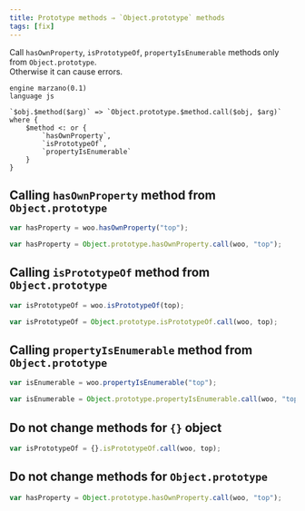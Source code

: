 ```yaml
---
title: Prototype methods ⇒ `Object.prototype` methods
tags: [fix]
---
```


Call `hasOwnProperty`, `isPrototypeOf`, `propertyIsEnumerable` methods only from `Object.prototype`.  
Otherwise it can cause errors.


```grit
engine marzano(0.1)
language js

`$obj.$method($arg)` => `Object.prototype.$method.call($obj, $arg)` where {
	$method <: or {
		`hasOwnProperty`,
		`isPrototypeOf`,
		`propertyIsEnumerable`
	}
}
```

## Calling `hasOwnProperty` method from `Object.prototype`

```javascript
var hasProperty = woo.hasOwnProperty("top");
```

```typescript
var hasProperty = Object.prototype.hasOwnProperty.call(woo, "top");
```

## Calling `isPrototypeOf` method from `Object.prototype`

```javascript
var isPrototypeOf = woo.isPrototypeOf(top);
```

```typescript
var isPrototypeOf = Object.prototype.isPrototypeOf.call(woo, top);
```

## Calling `propertyIsEnumerable` method from `Object.prototype`

```javascript
var isEnumerable = woo.propertyIsEnumerable("top");
```

```typescript
var isEnumerable = Object.prototype.propertyIsEnumerable.call(woo, "top");
```

## Do not change methods for `{}` object

```javascript
var isPrototypeOf = {}.isPrototypeOf.call(woo, top);
```

## Do not change methods for `Object.prototype`

```javascript
var hasProperty = Object.prototype.hasOwnProperty.call(woo, "top");
```
